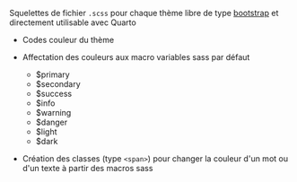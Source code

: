 Squelettes de fichier `.scss` pour chaque thème libre de type [bootstrap](https://bootswatch.com/) et directement utilisable avec Quarto

* Codes couleur du thème
* Affectation des couleurs aux macro variables sass par défaut
  * $primary
  * $secondary
  * $success
  * $info
  * $warning
  * $danger
  * $light
  * $dark
  
* Création des classes (type `<span>`) pour changer la couleur d'un mot ou d'un texte à partir des macros sass
  
